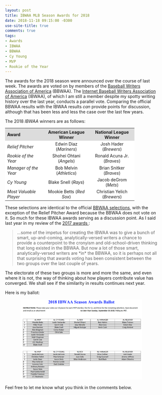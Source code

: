 ```yaml
---
layout: post
title: IBWAA MLB Season Awards for 2018
date: 2018-11-18 09:15:00 -0300
use-site-title: true
comments: true
tags:
- Awards
- IBWAA
- BBWAA
- Cy Young
- MVP
- Rookie of the Year
---
```


The awards for the 2018 season were announced over the course of last week. The awards are voted on by members of the <a href = "https://bbwaa.com/" target = "_blank"> Baseball Writers Association of America</a> (BBWAA). The <a href = "https://ibwaa.com/" target = "_blank"> Internet Baseball Writers Association of America</a> (IBWAA), of which I am still a member despite my spotty writing history over the last year, conducts a parallel vote. Comparing the official BBWAA results with the IBWAA results *can* provide points for discussion, although that has been less and less the case over the last few years.

The 2018 *IBWAA* winners are as follows:

<table style="width:85%" align="center">
	<tr>
		<th style="text-align:left" bgcolor="gainsboro">Award </th>
		<th style="text-align:center" bgcolor="gainsboro">American League Winner</th>
		<th style="text-align:center" bgcolor="gainsboro">National League Winner</th>
	</tr>
	<tr>
		<td style="text-align:left" bgcolor="white"><i>Relief Pitcher</i></td>
		<td style="text-align:center" bgcolor="white">Edwin Diaz (<em>Mariners</em>)</td>
		<td style="text-align:center" bgcolor="white">Josh Hader (<em>Brewers</em>)</td>
	</tr>
	<tr>
		<td style="text-align:left" bgcolor="white"><i>Rookie of the Year</i></td>
		<td style="text-align:center" bgcolor="white">Shohei Ohtani (<em>Angels</em>)</td>
		<td style="text-align:center" bgcolor="white">Ronald Acuna Jr. (<em>Braves</em>)</td>
	</tr>
	<tr>
		<td style="text-align:left" bgcolor="white"><i>Manager of the Year</i></td>
		<td style="text-align:center" bgcolor="white">Bob Melvin (<em>Athletics</em>)</td>
		<td style="text-align:center" bgcolor="white">Brian Snitker (<em>Braves</em>)</td>
	</tr>
	<tr>
		<td style="text-align:left" bgcolor="white"><i>Cy Young</i></td>
		<td style="text-align:center" bgcolor="white">Blake Snell (<em>Rays</em>)</td>
		<td style="text-align:center" bgcolor="white">Jacob deGrom (<em>Mets</em>)</td>
	</tr>
	<tr>
		<td style="text-align:left" bgcolor="white"><i>Most Valuable Player</i></td>
		<td style="text-align:center" bgcolor="white">Mookie Betts (<em>Red Sox</em>)</td>
		<td style="text-align:center" bgcolor="white">Christian Yelich (<em>Brewers</em>)</td>
	</tr>
</table>

These selections are identical to the official <a href = "https://www.mlb.com/awards/2018" target = "_blank"> BBWAA selections</a>, with the exception of the Relief Pitcher Award because the BBWAA does not vote on it. So much for these IBWAA awards serving as a discussion point. As I said last year in my review of the <a href = "https://www.cteeter.ca/blog/2017-11-17-ibwaa-awards-ballot-2017/" target = "_blank"> 2017 awards </a>: 

<blockquote>...some of the impetus for creating the IBWAA was to give a bunch of smart, up-and-coming, analytically-versed writers 
a chance to provide a counterpoint to the cronyism and old-school-driven thinking that long existed in the BBWAA. But now a lot of those 
smart, analytically-versed writers are *in* the BBWAA, so it is perhaps not all that surprising that awards voting has been consistent 
between the two groups over the last couple of years. </blockquote> 

The electorate of these two groups is more and more the same, and even where it is not, the way of thinking about how players contribute value has converged. We shall see if the similarity in results continues next year.

Here is my ballot:

<center><img src="/img/Teeter_2018-IBWAA-Ballot.png" style="width:80%"></center>

Feel free to let me know what you think in the comments below.